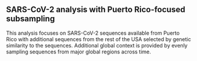 ## SARS-CoV-2 analysis with Puerto Rico-focused subsampling
This analysis focuses on SARS-CoV-2 sequences available from Puerto Rico with additional sequences from the rest of the USA selected by genetic similarity to the sequences. Additional global context is provided by evenly sampling sequences from major global regions across time.
